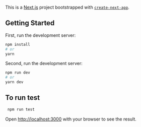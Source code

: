 This is a [Next.js](https://nextjs.org/) project bootstrapped with [`create-next-app`](https://github.com/vercel/next.js/tree/canary/packages/create-next-app).

## Getting Started

First, run the development server:

```bash
npm install
# or
yarn
```

Second, run the development server:

```bash
npm run dev
# or
yarn dev
```

## To run test 

```bash
 npm run test   
```
Open [http://localhost:3000](http://localhost:3000) with your browser to see the result.
 